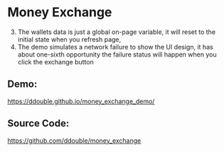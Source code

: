 # Money Exchange 

3. The wallets data is just a global on-page variable, it will reset to the initial state when you refresh page,
4. The demo simulates a network failure to show the UI design, it has about one-sixth opportunity the failure status will happen when you click the exchange button

## Demo:
https://ddouble.github.io/money_exchange_demo/

## Source Code:
https://github.com/ddouble/money_exchange